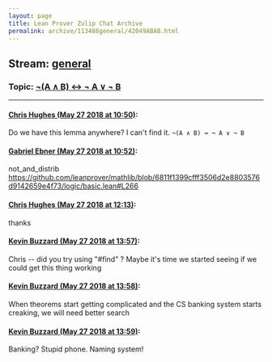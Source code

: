 ```yaml
---
layout: page
title: Lean Prover Zulip Chat Archive 
permalink: archive/113488general/42049ABAB.html
---
```


## Stream: [general](index.html)
### Topic: [¬(A ∧ B) ↔ ¬ A ∨ ¬ B](42049ABAB.html)

---

#### [Chris Hughes (May 27 2018 at 10:50)](https://leanprover.zulipchat.com/#narrow/stream/113488-general/topic/%C2%AC%28A%20%E2%88%A7%20B%29%20%E2%86%94%20%C2%AC%20A%20%E2%88%A8%20%C2%AC%20B/near/127157637):
Do we have this lemma anywhere? I can't find it. `¬(A ∧ B) ↔ ¬ A ∨ ¬ B`

#### [Gabriel Ebner (May 27 2018 at 10:52)](https://leanprover.zulipchat.com/#narrow/stream/113488-general/topic/%C2%AC%28A%20%E2%88%A7%20B%29%20%E2%86%94%20%C2%AC%20A%20%E2%88%A8%20%C2%AC%20B/near/127157686):
not_and_distrib https://github.com/leanprover/mathlib/blob/6811f1399cfff3506d2e8803576d9142659e4f73/logic/basic.lean#L266

#### [Chris Hughes (May 27 2018 at 12:13)](https://leanprover.zulipchat.com/#narrow/stream/113488-general/topic/%C2%AC%28A%20%E2%88%A7%20B%29%20%E2%86%94%20%C2%AC%20A%20%E2%88%A8%20%C2%AC%20B/near/127159600):
thanks

#### [Kevin Buzzard (May 27 2018 at 13:57)](https://leanprover.zulipchat.com/#narrow/stream/113488-general/topic/%C2%AC%28A%20%E2%88%A7%20B%29%20%E2%86%94%20%C2%AC%20A%20%E2%88%A8%20%C2%AC%20B/near/127162062):
Chris -- did you try using "#find" ? Maybe it's time we started seeing if we could get this thing working

#### [Kevin Buzzard (May 27 2018 at 13:58)](https://leanprover.zulipchat.com/#narrow/stream/113488-general/topic/%C2%AC%28A%20%E2%88%A7%20B%29%20%E2%86%94%20%C2%AC%20A%20%E2%88%A8%20%C2%AC%20B/near/127162104):
When theorems start getting complicated and the CS banking system starts creaking, we will need better search

#### [Kevin Buzzard (May 27 2018 at 13:59)](https://leanprover.zulipchat.com/#narrow/stream/113488-general/topic/%C2%AC%28A%20%E2%88%A7%20B%29%20%E2%86%94%20%C2%AC%20A%20%E2%88%A8%20%C2%AC%20B/near/127162107):
Banking? Stupid phone. Naming system!

